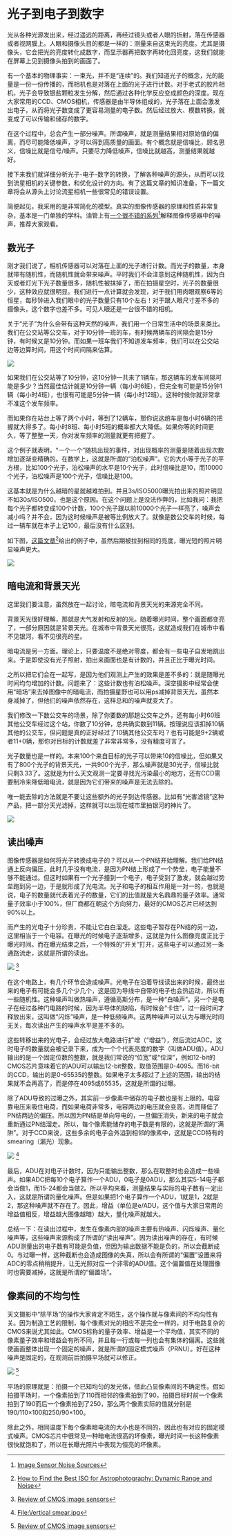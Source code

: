# 光子到电子到数字

光从各种光源发出来，经过遥远的距离，再经过镜头或者人眼的折射，落在传感器或者视网膜上。人眼和摄像头目的都是一样的：测量来自这束光的亮度。尤其是摄像头，它会把光的亮度转化成数字，而显示器再把数字再转化回亮度，这我们就能在屏幕上见到摄像头拍到的画面了。

有一个基本的物理事实：一束光，并不是“连续”的。我们知道光子的概念，光的能量是一份一份传播的，而相机也是对落在上面的光子进行计数。对于老式的胶片相机，光子会导致银盐颗粒发生分解，然后通过各种化学反应变成颜色的深度。现在大家常用的CCD、CMOS相机，传感器是由半导体组成的，光子落在上面会激发出电子，从而将光子数变成了更容易测量的电子数。然后经过放大、模数转换，就变成了可以传输和储存的数字。

在这个过程中，总会产生一部分噪声。所谓噪声，就是测量结果相对原始值的偏离，而尽可能降低噪声，才可以得到高质量的画面。有个概念就是信噪比，顾名思义，信噪比就是信号/噪声。只要尽力降低噪声，信噪比就越高，测量结果就越好。

接下来我们就详细分析光子-电子-数字的转换，了解各种噪声的源头，从而可以找到流星相机的关键参数，和优化设计的方向。有了这篇文章的知识准备，下一篇文章将会从源头上讨论流星相机一些很常见的错误设置。

简便起见，我采用的是非常简化的模型。真实的图像传感器的原理和性质非常复杂，基本是一门单独的学科。油管上有[一个很不错的系列](https://www.youtube.com/playlist?list=PLD9DE4E7DCC55AB4C)[^1]解释图像传感器中的噪声，推荐大家观看。

## 数光子

刚才我们说了，相机传感器可以对落在上面的光子进行计数。而光子的数量，本身就带有随机性，而随机性就会带来噪声。平时我们不会注意到这种随机性，因为白天或者灯光下光子数量很多，随机性被抹掉了，而在拍摄星空时，光子的数量很少，这种效应就很明显。我们进行一点计算就会发现，对于我们用肉眼观察6等的恒星，每秒钟进入我们眼中的光子数量只有10个左右！对于跟人眼尺寸差不多的摄像头，这个数字也差不多。可见人眼还是一台很不错的相机。

关于“光子”为什么会带有这种天然的噪声，我们用一个日常生活中的场景来类比。我们在公交站等公交车，对于10分钟一班的车，有时候两辆车的间隔会是15分钟，有时候又是10分钟。而如果一班车我们不知道发车频率，我们可以在公交站边等边算时间，用这个时间间隔来估算。

![](image/20221006044514.png)  

如果我们在公交站等了10分钟，这10分钟一共来了1辆车，那这辆车的发车间隔可能是多少？当然最佳估计就是10分钟一辆（每小时6班），但完全有可能是15分钟1辆（每小时4班），也很有可能是5分钟一辆（每小时12班）。这种时候你就非常拿不准这个发车频率。

而如果你在站台上等了两个小时，等到了12辆车，那你说这趟车是每小时6辆的把握就大得多了。每小时8班、每小时5班的概率都大大降低。如果你等的时间更久，等了整整一天，你对发车频率的测量就更有把握了。

这个例子就表明，“一个一个”随机出现的事件，对出现概率的测量是随着出现次数增加逐渐变精确的。在数学上，这就是所谓的“泊松噪声”。它的大小等于光子的平方根，比如100个光子，泊松噪声的水平是10个光子，此时信噪比是10，而10000个光子，泊松噪声是100个光子，信噪比是100。

这基本就是为什么越暗的星就越难拍到。并且3s/ISO5000曝光拍出来的照片明显不如30s/ISO500，也是这个原因。在这个问题上是没法作弊的，比如我问：我把每个光子都转变成100个计数，100个光子跟以前10000个光子一样亮了，噪声会减小吗？并不会，因为这时候噪声是被等比例放大了。就像是数公交车的时候，每过一辆车就在本子上记100，最后没有什么区别。

如下图，[这篇文章](https://petapixel.com/2017/03/22/find-best-iso-astrophotography-dynamic-range-noise/)[^2]给出的例子中，虽然后期被拉到相同的亮度，曝光短的照片明显噪声更大。

![](image/20221006043449.png)  

## 暗电流和背景天光

这里我们要注意，虽然放在一起讨论，暗电流和背景天光的来源完全不同。

背景天光很好理解，那就是大气发射和反射的光。随着曝光时间，整个画面都变亮了，一部分原因就是背景天光。在城市中背景天光很亮，这就造成我们在城市中看不见银河，看不见很亮的星。

暗电流是另一方面。理论上，只要温度不是绝对零度，都会有一些电子自发地跳出来。于是即使没有光子照射，拍出来画面也是有计数的，并且正比于曝光时间。

之所以把它们合在一起写，是因为他们观测上产生的效果是差不多的：就是随曝光时间均匀增加的计数。问题来了：这些计数也有泊松噪声。深空摄影中经常会使用“暗场”来去掉图像中的暗电流，而拍摄星野也可以用ps减掉背景天光，虽然本身减掉了，但他们的噪声依然存在，这样总和的噪声就变大了。

我们修改一下数公交车的场景，除了你要数的那趟公交车之外，还有每小时60班其他公交车经过这个站，你数了10分钟，总共确实数到11辆。按理说应该扣掉10辆其他的公交车，但问题是真的正好经过了10辆其他公交车吗？也有可能是9+2辆或者11+0辆，那你对目标的计数就差了非常非常多，没有精度可言了。

光子数量也是一样的。本来100个来自目标的光子可以带来10的信噪比，但如果又有了800个光子的背景天光，一共900个光子，那么噪声就是30光子，信噪比就只剩3.33了。这就是为什么天文观测一定要寻找光污染最小的地方，还有CCD需要制冷来降低暗电流，就是因为它们带来的噪声是无法去除的。

唯一能去除的方法就是不要让这些额外的光子到达传感器。比如有“光害滤镜”这种产品，把一部分天光滤掉，这样就可以出现在城市里拍银河的神片了。

![](image/20221006044628.png)  

## 读出噪声

图像传感器是如何将光子转换成电子的？可以从一个PN结开始理解。我们给PN结通上反向偏压，此时几乎没有电流，是因为PN结上形成了一个势垒，电子能量不够不能通过。但这时如果有一个光子撞到一个电子，电子受到了激发，就会越过势垒跑到另一边，于是就形成了光电流。光子和电子的相互作用是一对一的，也就是说，电子的数量就代表着光子的数量，它们的比值就是大名鼎鼎的量子效率。通常量子效率小于100%，但厂商都在朝这个方向努力，最好的CMOS芯片已经达到90%以上。

而产生的光电子十分珍贵，不能让它白白溜走。这些电子暂存在PN结的另一边，这里相当于一个电容。在曝光的时候电子逐渐增多，这就是为什么图像亮度正比于曝光时间。而在曝光结束之后，一个特殊的“开关”打开，这些电子可以通过另一条通路流走，这就是所谓的读出。

![](image/20221006045602.png)  [^3]

在这个电路上，有几个环节会造成噪声。光电子在沿着导线读出来的时候，最终出来的电子有可能会多几个少几个，这是因为导线中自带的电子也会热运动，所以有一些随机性。这种噪声叫做热噪声，遵循高斯分布，是一种“白噪声”。另一个是电子在经过各种门电路的时候，因为半导体的缺陷，有时候会“卡住”，过一段时间才释放出来，这叫做“闪烁”噪声，是一种低频噪声。这两种噪声可以认为与曝光时间无关，每次读出产生的噪声水平是差不多的。

这些转移出来的光电子，会经过放大电路进行扩增（“增益”），然后流过ADC。这时电子的数量就会被记录下来，成为一个个代表亮度的数字（叫做ADU值）。ADU输出的是一个固定位数的整数，就是我们常说的“位宽”或“位深”，例如12-bit的CMOS芯片意味着它的ADU可以输出12-bit整数，取值范围是0-4095。而16-bit的CCD，输出的是0-65535的整数。如果电子太多超过了上述的范围，输出的结果就不会再高了，而是停在4095或65535，这就是所谓的过曝。

除了ADU导致的过曝之外，其实前一步像素中储存的电子数也是有上限的。电容靠电压来吸住电荷，而如果电荷非常多，电容两边的电压就会变高，进而降低了PN结两边的偏压。所以因为PN结是单向导电的，一旦偏压消失，新来的电子就会重新通过PN结溜走。所以，每个像素能储存的电子数是有限的，这就是所谓的“满阱”。对于CCD来说，这些多余的电子会外溢到相邻的像素中，这就是CCD特有的smearing（漏光）现象。

![](image/20221006045904.png)  [^4]

最后，ADU在对电子计数时，因为只能输出整数，那么在取整时也会造成一些噪声。如果ADC把每10个电子算作一个ADU，0电子是0ADU，那么其实5-14电子都会当做1，而15-24都会当做2。所以平均来看，测量结果与实际的电子数有一定出入，这就是所谓的量化噪声。但是如果把1个电子算作一个ADU，1就是1，2就是2，那这种噪声就不存在了。因此，增益（单位是e/ADU，这个值与大家日常用的增益值相反，增益越大图像越暗）越大，量化噪声就越大。

总结一下：在读出过程中，发生在像素内部的噪声主要有热噪声、闪烁噪声、量化噪声等，这些噪声来源构成了所谓的“读出噪声”。因为读出噪声的存在，有时候ADU测量出的电子数有可能是负值，但因为输出数据不能是负的，所以会截断成0。与过曝一样，这种截断也会造成图像的失真，所以会有所谓的“偏置”设置来将ADC的零点稍稍提升，让无光照对应一个非零的ADU值。这个偏置值在处理图像时也需要减掉，这就是所谓的“偏置场”。

## 像素间的不均匀性

天文摄影中“除平场”的操作大家肯定不陌生，这个操作就与像素间的不均匀性有关。因为制造工艺的限制，每个像素对光的相应不是完全一样的，对于电路复杂的CMOS来说尤其如此。CMOS标称的量子效率、增益是一个平均值，其实不同的像素量子效率和增益会有所不同，并且每一行或每一列也会有集体的偏离。这些就使画面整体出现一个固定的噪声，就是所谓的固定模式噪声（PRNU）。好在这种噪声是固定的，在观测前后拍摄平场就可以修正。

![](image/20221006045638.png)  [^3]

平场的原理就是：拍摄一个已知均匀的发光体，借此凸显像素间的不确定性。假如拍摄平场时，一个像素拍到了110而相邻的像素拍到了90，拍摄目标时前一个像素拍到了190而后一个像素拍到了250，那么两个像素实际的值就分别是190/110×100和250/90×100。

除此之外，相同温度下每个像素暗电流的大小也是不同的，因此也有对应的固定模式噪声。CMOS芯片中很常见一种暗电流很高的坏像素，曝光时间一长这种像素很快就饱和了，所以在长曝光照片中表现为恒亮的坏像素。


[^1]:[Image Sensor Noise Sources](https://www.youtube.com/playlist?list=PLD9DE4E7DCC55AB4C)

[^2]:[How to Find the Best ISO for Astrophotography: Dynamic Range and Noise](https://petapixel.com/2017/03/22/find-best-iso-astrophotography-dynamic-range-noise/)

[^3]:[Review of CMOS image sensors](https://www.sciencedirect.com/science/article/pii/S0026269205002764)

[^4]:[File:Vertical smear.jpg](https://commons.wikimedia.org/wiki/File:Vertical_smear.jpg)
